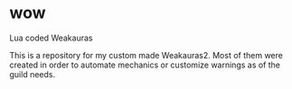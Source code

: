 # wow
Lua coded Weakauras

This is a repository for my custom made Weakauras2. Most of them were created in order to automate mechanics or customize warnings as of the guild needs.